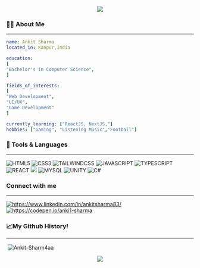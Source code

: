 <p align="center"><img src="https://capsule-render.vercel.app/api?type=transparent&height=150&color=gradient&text=Hey%20Everyone%20!&section=header&reversal=false&textBg=false&animation=fadeIn&fontColor=F0EAD6"></p>
<h3 align="left">👨‍💻 About Me</h3><hr/>

```yaml
name: Ankit Sharma
located_in: Kanpur,India

education:
[
"Bachelor's in Computer Science",
]

fields_of_interests:
[
"Web Development",
"UI/UX",
"Game Development"
]

currently_learning: ["ReactJS, NextJS,"]
hobbies: ["Gaming", "Listening Music","Football"]
```
<h3 align="left">🚀 Tools & Languages</h3><hr/>
<p align="left"> <img src="https://img.shields.io/badge/html5-%23E34F26.svg?style=for-the-badge&logo=html5&logoColor=white" alt="HTML5"/> <img src="https://img.shields.io/badge/css3-%231572B6.svg?style=for-the-badge&logo=css3&logoColor=white" alt="CSS3" /> <img src="https://img.shields.io/badge/tailwindcss-%2338B2AC.svg?style=for-the-badge&logo=tailwind-css&logoColor=white" alt="TAILWINDCSS" /> <img src="https://img.shields.io/badge/javascript-%23323330.svg?style=for-the-badge&logo=javascript&logoColor=%23F7DF1E" alt="JAVASCRIPT" /> <img src="https://img.shields.io/badge/typescript-%23007ACC.svg?style=for-the-badge&logo=typescript&logoColor=white" alt="TYPESCRIPT"/> <img src="https://img.shields.io/badge/react-%2320232a.svg?style=for-the-badge&logo=react&logoColor=%2361DAFB" alt="REACT"/> <img src="https://img.shields.io/badge/Next-black?style=for-the-badge&logo=next.js&logoColor=white/ alt="NEXTJS"/> <img src="https://img.shields.io/badge/mysql-4479A1.svg?style=for-the-badge&logo=mysql&logoColor=white" alt="MYSQL" /> <img src="https://img.shields.io/badge/unity-%23000000.svg?style=for-the-badge&logo=unity&logoColor=white" alt="UNITY" /> <img src="https://img.shields.io/badge/c%23-%23239120.svg?style=for-the-badge&logo=csharp&logoColor=white" alt="C#"/> </p>

<h3 align="left">Connect with me</h3><hr/>
<p align="left"><a href="https://www.linkedin.com/in/ankitsharma83/" target="blank"><img align="center" src="https://img.shields.io/badge/linkedin-%230077B5.svg?style=for-the-badge&logo=linkedin&logoColor=white" alt="https://www.linkedin.com/in/ankitsharma83/" /></a>
<a href="https://codepen.io/anki1-sharma" target="blank"><img align="center" src="https://img.shields.io/badge/Codepen-000000?style=for-the-badge&logo=codepen&logoColor=white" alt="https://codepen.io/anki1-sharma"/></a>
</p>
<h3 align="left">📈My Github History!</h3><hr/>
<p>&nbsp;<img align="center" src="https://github-readme-stats.vercel.app/api?username=Ankit-Sharm4aa&show_icons=true&locale=en&theme=dark" alt="Ankit-Sharm4aa" /></p>
<!-- <img align="center" src="https://github-readme-stats.vercel.app/api/top-langs/?username=Ankit-Sharm4aa&layout=compact&theme=dark"/> -->
<p align="center"><img src="https://capsule-render.vercel.app/api?type=waving&height=120&color=gradient&section=footer"/></p>


